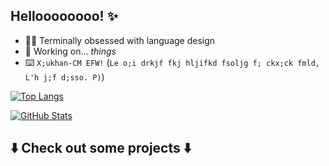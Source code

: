 ## Helloooooooo! ✨

- 😵‍💫 Terminally obsessed with language design
- 🚧 Working on... *things*
- ⌨️ `X;ukhan-CM EFW!` (`Le o;i drkjf fkj hljifkd fsoljg f; ckx;ck fmld, L'h j;f d;sso. P)`)

[![Top Langs](https://github-readme-stats.vercel.app/api/top-langs/?username=endorpersand&theme=apprentice&bg_color=45,262646,262626)](https://github.com/anuraghazra/github-readme-stats)

[![GitHub Stats](https://github-readme-stats.vercel.app/api/?username=endorpersand&theme=apprentice&hide_rank=true&show_icons=true&bg_color=45,262646,262626)](https://github.com/anuraghazra/github-readme-stats)

## ⬇️ Check out some projects ⬇️
<!--
**endorpersand/endorpersand** is a ✨ _special_ ✨ repository because its `README.md` (this file) appears on your GitHub profile.

Here are some ideas to get you started:

- 🔭 I’m currently working on ...
- 🌱 I’m currently learning ...
- 👯 I’m looking to collaborate on ...
- 🤔 I’m looking for help with ...
- 💬 Ask me about ...
- 📫 How to reach me: ...
- 😄 Pronouns: ...
- ⚡ Fun fact: ...
-->
